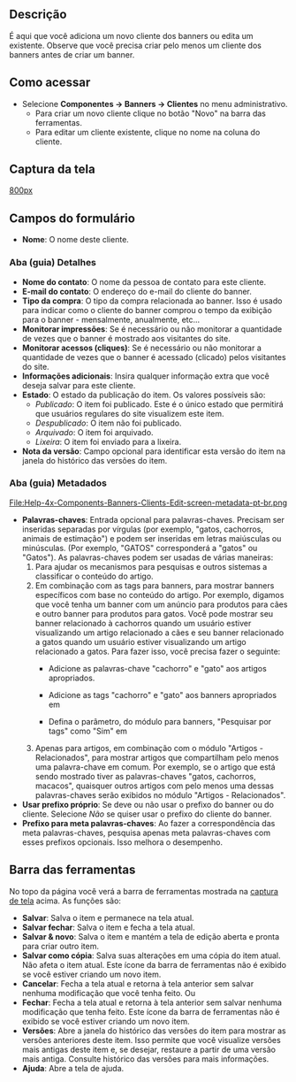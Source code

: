<!-- Filename: Help4.x:Banners:_New_or_Edit_Client / Display title: Ajuda4.x:Banners: Novo cliente ou editar cliente -->

## Descrição

É aqui que você adiciona um novo cliente dos banners ou edita um
existente. Observe que você precisa criar pelo menos um cliente dos
banners antes de criar um banner.

## Como acessar

- Selecione **Componentes → Banners → Clientes** no menu
  administrativo.
  - Para criar um novo cliente clique no botão "Novo" na barra das
    ferramentas.
  - Para editar um cliente existente, clique no nome na coluna do
    cliente.

## Captura da tela

<a
href="https://docs.joomla.org/index.php?title=Special:Upload&amp;wpDestFile=Help-4x-Components-Banners-Clients-Edit-screen-pt-br.png"
class="new"
title="File:Help-4x-Components-Banners-Clients-Edit-screen-pt-br.png">800px</a>

## Campos do formulário

- **Nome**: O nome deste cliente.

### Aba (guia) Detalhes

- **Nome do contato**: O nome da pessoa de contato para este cliente.
- **E-mail do contato**: O endereço do e-mail do cliente do banner.
- **Tipo da compra**: O tipo da compra relacionada ao banner. Isso é
  usado para indicar como o cliente do banner comprou o tempo da
  exibição para o banner - mensalmente, anualmente, etc...
- **Monitorar impressões**: Se é necessário ou não monitorar a
  quantidade de vezes que o banner é mostrado aos visitantes do site.
- **Monitorar acessos (cliques)**: Se é necessário ou não monitorar a
  quantidade de vezes que o banner é acessado (clicado) pelos visitantes
  do site.
- **Informações adicionais**: Insira qualquer informação extra que você
  deseja salvar para este cliente.
- **Estado**: O estado da publicação do item. Os valores possíveis são:
  - *Publicado*: O item foi publicado. Este é o único estado que
    permitirá que usuários regulares do site visualizem este item.
  - *Despublicado*: O item não foi publicado.
  - *Arquivado*: O item foi arquivado.
  - *Lixeira*: O item foi enviado para a lixeira.
- **Nota da versão**: Campo opcional para identificar esta versão do
  item na janela do histórico das
  versões
  do item.

### Aba (guia) Metadados

<a
href="https://docs.joomla.org/index.php?title=Special:Upload&amp;wpDestFile=Help-4x-Components-Banners-Clients-Edit-screen-metadata-pt-br.png"
class="new"
title="File:Help-4x-Components-Banners-Clients-Edit-screen-metadata-pt-br.png">File:Help-4x-Components-Banners-Clients-Edit-screen-metadata-pt-br.png</a>

- **Palavras-chaves**: Entrada opcional para palavras-chaves. Precisam
  ser inseridas separadas por vírgulas (por exemplo, "gatos, cachorros,
  animais de estimação") e podem ser inseridas em letras maiúsculas ou
  minúsculas. (Por exemplo, "GATOS" corresponderá a "gatos" ou "Gatos").
  As palavras-chaves podem ser usadas de várias maneiras:
  1.  Para ajudar os mecanismos para pesquisas e outros sistemas a
      classificar o conteúdo do artigo.
  2.  Em combinação com as tags para banners, para mostrar banners
      específicos com base no conteúdo do artigo. Por exemplo, digamos
      que você tenha um banner com um anúncio para produtos para cães e
      outro banner para produtos para gatos. Você pode mostrar seu
      banner relacionado à cachorros quando um usuário estiver
      visualizando um artigo relacionado a cães e seu banner relacionado
      a gatos quando um usuário estiver visualizando um artigo
      relacionado a gatos. Para fazer isso, você precisa fazer o
      seguinte:
      - Adicione as palavras-chave "cachorro" e "gato" aos artigos
        apropriados.
      - Adicione as tags "cachorro" e "gato" aos banners apropriados em

      - Defina o parâmetro, do módulo para banners, "Pesquisar por tags"
        como "Sim" em
  3.  Apenas para artigos, em combinação com o módulo "Artigos -
      Relacionados",
      para mostrar artigos que compartilham pelo menos uma palavra-chave
      em comum. Por exemplo, se o artigo que está sendo mostrado tiver
      as palavras-chaves "gatos, cachorros, macacos", quaisquer outros
      artigos com pelo menos uma dessas palavras-chaves serão exibidos
      no módulo "Artigos - Relacionados".
- **Usar prefixo próprio**: Se deve ou não usar o prefixo do banner ou
  do cliente. Selecione *Não* se quiser usar o prefixo do cliente do
  banner.
- **Prefixo para meta palavras-chaves**: Ao fazer a correspondência das
  meta palavras-chaves, pesquisa apenas meta palavras-chaves com esses
  prefixos opcionais. Isso melhora o desempenho.

## Barra das ferramentas

No topo da página você verá a barra de ferramentas mostrada na [captura
de tela](#Captura_de_tela) acima. As funções são:

- **Salvar**: Salva o item e permanece na tela atual.
- **Salvar fechar**: Salva o item e fecha a tela atual.
- **Salvar & novo**: Salva o item e mantém a tela de edição aberta e
  pronta para criar outro item.
- **Salvar como cópia**: Salva suas alterações em uma cópia do item
  atual. Não afeta o item atual. Este ícone da barra de ferramentas não
  é exibido se você estiver criando um novo item.
- **Cancelar**: Fecha a tela atual e retorna à tela anterior sem salvar
  nenhuma modificação que você tenha feito. Ou
- **Fechar**: Fecha a tela atual e retorna à tela anterior sem salvar
  nenhuma modificação que tenha feito. Este ícone da barra de
  ferramentas não é exibido se você estiver criando um novo item.
- **Versões**: Abre a janela do histórico das versões do item para
  mostrar as versões anteriores deste item. Isso permite que você
  visualize versões mais antigas deste item e, se desejar, restaure a
  partir de uma versão mais antiga. Consulte histórico das
  versões
  para mais informações.
- **Ajuda**: Abre a tela de ajuda.
